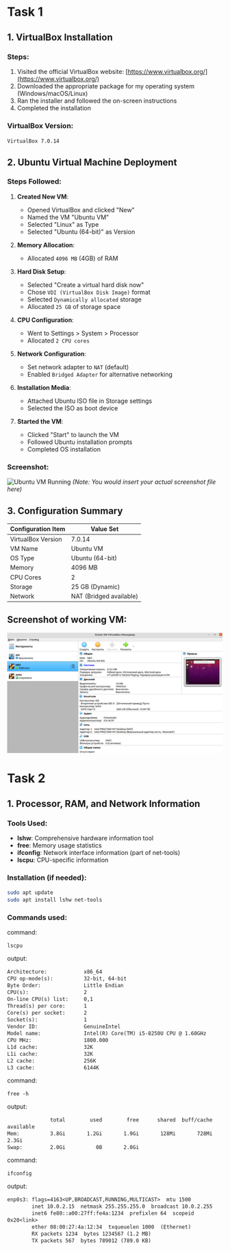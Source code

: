 # Task 1

## 1. VirtualBox Installation

### Steps:
1. Visited the official VirtualBox website: [https://www.virtualbox.org/](https://www.virtualbox.org/)
2. Downloaded the appropriate package for my operating system (Windows/macOS/Linux)
3. Ran the installer and followed the on-screen instructions
4. Completed the installation

### VirtualBox Version:
`VirtualBox 7.0.14`

## 2. Ubuntu Virtual Machine Deployment

### Steps Followed:

1. **Created New VM**:
   - Opened VirtualBox and clicked "New"
   - Named the VM "Ubuntu VM"
   - Selected "Linux" as Type
   - Selected "Ubuntu (64-bit)" as Version

2. **Memory Allocation**:
   - Allocated `4096 MB` (4GB) of RAM

3. **Hard Disk Setup**:
   - Selected "Create a virtual hard disk now"
   - Chose `VDI (VirtualBox Disk Image)` format
   - Selected `Dynamically allocated` storage
   - Allocated `25 GB` of storage space

4. **CPU Configuration**:
   - Went to Settings > System > Processor
   - Allocated `2 CPU cores`

5. **Network Configuration**:
   - Set network adapter to `NAT` (default)
   - Enabled `Bridged Adapter` for alternative networking

6. **Installation Media**:
   - Attached Ubuntu ISO file in Storage settings
   - Selected the ISO as boot device

7. **Started the VM**:
   - Clicked "Start" to launch the VM
   - Followed Ubuntu installation prompts
   - Completed OS installation

### Screenshot:
![Ubuntu VM Running](screenshot.png) *(Note: You would insert your actual screenshot file here)*

## 3. Configuration Summary

| Configuration Item | Value Set |
|--------------------|-----------|
| VirtualBox Version | 7.0.14 |
| VM Name | Ubuntu VM |
| OS Type | Ubuntu (64-bit) |
| Memory | 4096 MB |
| CPU Cores | 2 |
| Storage | 25 GB (Dynamic) |
| Network | NAT (Bridged available) |

## Screenshot of working VM:
![alt text](image-2.png)

# Task 2

## 1. Processor, RAM, and Network Information

### Tools Used:
- **lshw**: Comprehensive hardware information tool
- **free**: Memory usage statistics
- **ifconfig**: Network interface information (part of net-tools)
- **lscpu**: CPU-specific information

### Installation (if needed):
```bash
sudo apt update
sudo apt install lshw net-tools
```
### Commands used:

command:
```
lscpu
```
output:
```
Architecture:            x86_64
CPU op-mode(s):          32-bit, 64-bit
Byte Order:              Little Endian
CPU(s):                  2
On-line CPU(s) list:     0,1
Thread(s) per core:      1
Core(s) per socket:      2
Socket(s):               1
Vendor ID:               GenuineIntel
Model name:              Intel(R) Core(TM) i5-8250U CPU @ 1.60GHz
CPU MHz:                 1800.000
L1d cache:               32K
L1i cache:               32K
L2 cache:                256K
L3 cache:                6144K
```
command:
```
free -h
```
output:
```
              total        used        free      shared  buff/cache   available
Mem:          3.8Gi       1.2Gi       1.9Gi       128Mi       728Mi       2.3Gi
Swap:         2.0Gi          0B       2.0Gi
```
command:
```
ifconfig
```
output:

```
enp0s3: flags=4163<UP,BROADCAST,RUNNING,MULTICAST>  mtu 1500
        inet 10.0.2.15  netmask 255.255.255.0  broadcast 10.0.2.255
        inet6 fe80::a00:27ff:fe4a:1234  prefixlen 64  scopeid 0x20<link>
        ether 08:00:27:4a:12:34  txqueuelen 1000  (Ethernet)
        RX packets 1234  bytes 1234567 (1.2 MB)
        TX packets 567  bytes 789012 (789.0 KB)
```
